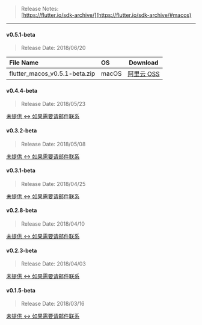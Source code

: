 > Release Notes:  
[https://flutter.io/sdk-archive/](https://flutter.io/sdk-archive/#macos)

---

#### v0.5.1-beta

> Release Date: 2018/06/20

| File Name |   OS    | Download |
| :-------- | :------ | :------: |
| flutter_macos_v0.5.1-beta.zip |  macOS  | [阿里云 OSS](https://dl-mirrors.oss-cn-shenzhen.aliyuncs.com/flutter/beta/v0.5.1/flutter_macos_v0.5.1-beta.zip) |

#### v0.4.4-beta

> Release Date: 2018/05/23

[未提供 <-> 如果需要请邮件联系]()

#### v0.3.2-beta

> Release Date: 2018/05/08

[未提供 <-> 如果需要请邮件联系]()

#### v0.3.1-beta

> Release Date: 2018/04/25

[未提供 <-> 如果需要请邮件联系]()

#### v0.2.8-beta

> Release Date: 2018/04/10

[未提供 <-> 如果需要请邮件联系]()

#### v0.2.3-beta

> Release Date: 2018/04/03

[未提供 <-> 如果需要请邮件联系]()

#### v0.1.5-beta

> Release Date: 2018/03/16

[未提供 <-> 如果需要请邮件联系]()